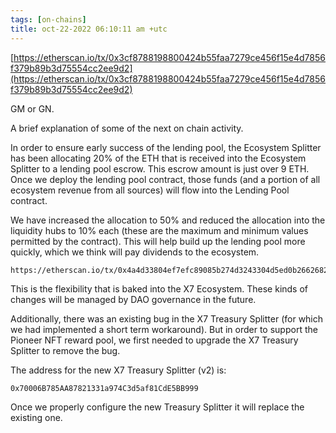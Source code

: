 ```yaml
---
tags: [on-chains]
title: oct-22-2022 06:10:11 am +utc
---
```


[https://etherscan.io/tx/0x3cf8788198800424b55faa7279ce456f15e4d7856f379b89b3d75554cc2ee9d2](https://etherscan.io/tx/0x3cf8788198800424b55faa7279ce456f15e4d7856f379b89b3d75554cc2ee9d2)

GM or GN.

A brief explanation of some of the next on chain activity.

In order to ensure early success of the lending pool, the Ecosystem Splitter has been allocating 20% of the ETH that is received into the Ecosystem Splitter to a lending pool escrow. This escrow amount is just over 9 ETH. Once we deploy the lending pool contract, those funds (and a portion of all ecosystem revenue from all sources) will flow into the Lending Pool contract.

We have increased the allocation to 50% and reduced the allocation into the liquidity hubs to 10% each (these are the maximum and minimum values permitted by the contract). This will help build up the lending pool more quickly, which we think will pay dividends to the ecosystem.

    https://etherscan.io/tx/0x4a4d33804ef7efc89085b274d3243304d5ed0b2662682d2af422a5c8fd61a340

This is the flexibility that is baked into the X7 Ecosystem. These kinds of changes will be managed by DAO governance in the future.

Additionally, there was an existing bug in the X7 Treasury Splitter (for which we had implemented a short term workaround). But in order to support the Pioneer NFT reward pool, we first needed to upgrade the X7 Treasury Splitter to remove the bug.

The address for the new X7 Treasury Splitter (v2) is:

    0x70006B785AA87821331a974C3d5af81CdE5BB999

Once we properly configure the new Treasury Splitter it will replace the existing one.
